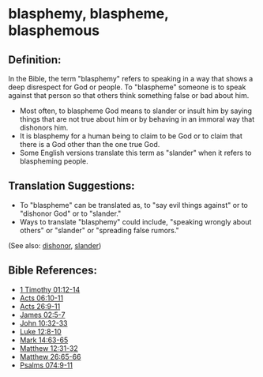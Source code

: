 # blasphemy, blaspheme, blasphemous #

## Definition: ##

In the Bible, the term "blasphemy" refers to speaking in a way that shows a deep disrespect for God or people. To "blaspheme" someone is to speak against that person so that others think something false or bad about him.

* Most often, to blaspheme God means to slander or insult him by saying things that are not true about him or by behaving in an immoral way that dishonors him.
* It is blasphemy for a human being to claim to be God or to claim that there is a God other than the one true God.
* Some English versions translate this term as "slander" when it refers to blaspheming people.

## Translation Suggestions: ##

* To "blaspheme" can be translated as, to "say evil things against" or to "dishonor God" or to "slander."
* Ways to translate "blasphemy" could include, "speaking wrongly about others" or "slander" or "spreading false rumors."

(See also: [dishonor](../other/dishonor.md), [slander](../other/slander.md))

## Bible References: ##

* [1 Timothy 01:12-14](https://door43.org/en/bible/notes/1ti/01/12)
* [Acts 06:10-11](https://door43.org/en/bible/notes/act/06/10)
* [Acts 26:9-11](https://door43.org/en/bible/notes/act/26/09)
* [James 02:5-7](https://door43.org/en/bible/notes/jas/02/05)
* [John 10:32-33](https://door43.org/en/bible/notes/jhn/10/32)
* [Luke 12:8-10](https://door43.org/en/bible/notes/luk/12/08)
* [Mark 14:63-65](https://door43.org/en/bible/notes/mrk/14/63)
* [Matthew 12:31-32](https://door43.org/en/bible/notes/mat/12/31)
* [Matthew 26:65-66](https://door43.org/en/bible/notes/mat/26/65)
* [Psalms 074:9-11](https://door43.org/en/bible/notes/psa/074/009)
